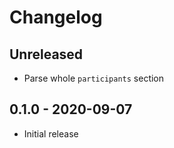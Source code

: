 # Changelog

<!-- There is always Unreleased section on the top. Subsections (Add, Changed, Fix, Removed) should be Add as needed. -->
## Unreleased
- Parse whole `participants` section

## 0.1.0 - 2020-09-07
- Initial release
